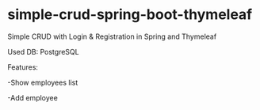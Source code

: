 # simple-crud-spring-boot-thymeleaf
Simple CRUD with Login &amp; Registration in Spring and Thymeleaf 

Used DB: PostgreSQL

Features:

-Show employees list

-Add employee

